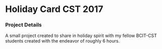 # Holiday Card CST 2017

### Project Details
A small project created to share in holiday spirit with my fellow BCIT-CST students created with the endeavor of roughly 6 hours.
